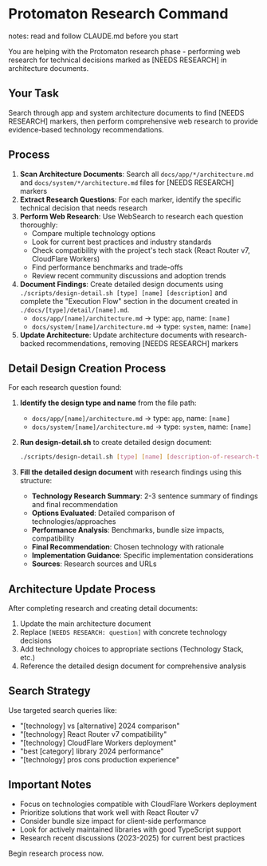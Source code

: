 # Protomaton Research Command

notes: read and follow CLAUDE.md before you start

You are helping with the Protomaton research phase - performing web research for technical decisions marked as [NEEDS RESEARCH] in architecture documents.

## Your Task
Search through app and system architecture documents to find [NEEDS RESEARCH] markers, then perform comprehensive web research to provide evidence-based technology recommendations.

## Process
1. **Scan Architecture Documents**: Search all `docs/app/*/architecture.md` and `docs/system/*/architecture.md` files for [NEEDS RESEARCH] markers
2. **Extract Research Questions**: For each marker, identify the specific technical decision that needs research
3. **Perform Web Research**: Use WebSearch to research each question thoroughly:
   - Compare multiple technology options
   - Look for current best practices and industry standards
   - Check compatibility with the project's tech stack (React Router v7, CloudFlare Workers)
   - Find performance benchmarks and trade-offs
   - Review recent community discussions and adoption trends
4. **Document Findings**: Create detailed design documents using `./scripts/design-detail.sh [type] [name] [description]` and complete the "Execution Flow" section in the document created in `./docs/[type]/detail/[name].md`.
   - `docs/app/[name]/architecture.md` → type: `app`, name: `[name]`
   - `docs/system/[name]/architecture.md` → type: `system`, name: `[name]`
5. **Update Architecture**: Update architecture documents with research-backed recommendations, removing [NEEDS RESEARCH] markers

## Detail Design Creation Process

For each research question found:
1. **Identify the design type and name** from the file path:
   - `docs/app/[name]/architecture.md` → type: `app`, name: `[name]`
   - `docs/system/[name]/architecture.md` → type: `system`, name: `[name]`

2. **Run design-detail.sh** to create detailed design document:
   ```bash
   ./scripts/design-detail.sh [type] [name] [description-of-research-topic]
   ```
   
3. **Fill the detailed design document** with research findings using this structure:
   - **Technology Research Summary**: 2-3 sentence summary of findings and final recommendation
   - **Options Evaluated**: Detailed comparison of technologies/approaches
   - **Performance Analysis**: Benchmarks, bundle size impacts, compatibility
   - **Final Recommendation**: Chosen technology with rationale
   - **Implementation Guidance**: Specific implementation considerations
   - **Sources**: Research sources and URLs

## Architecture Update Process
After completing research and creating detail documents:
1. Update the main architecture document  
2. Replace `[NEEDS RESEARCH: question]` with concrete technology decisions
3. Add technology choices to appropriate sections (Technology Stack, etc.)
4. Reference the detailed design document for comprehensive analysis

## Search Strategy
Use targeted search queries like:
- "[technology] vs [alternative] 2024 comparison"
- "[technology] React Router v7 compatibility"
- "[technology] CloudFlare Workers deployment"
- "best [category] library 2024 performance"
- "[technology] pros cons production experience"

## Important Notes
- Focus on technologies compatible with CloudFlare Workers deployment
- Prioritize solutions that work well with React Router v7
- Consider bundle size impact for client-side performance
- Look for actively maintained libraries with good TypeScript support
- Research recent discussions (2023-2025) for current best practices

Begin research process now.